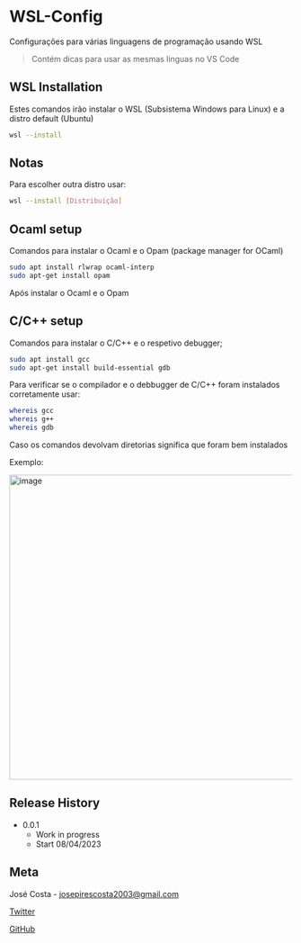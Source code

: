# WSL-Config

Configurações para várias linguagens de programação usando WSL

> Contém dicas para usar as mesmas linguas no VS Code

## WSL Installation
Estes comandos irão instalar o WSL (Subsistema Windows para Linux) e a distro default (Ubuntu)

```sh
wsl --install

```

## Notas
Para escolher outra distro usar:

```sh
wsl --install [Distribuição]
```

## Ocaml setup

Comandos para instalar o Ocaml e o Opam (package manager for OCaml)

```sh
sudo apt install rlwrap ocaml-interp
sudo apt-get install opam
```
Após instalar o Ocaml e o Opam 



## C/C++ setup

Comandos para instalar o C/C++ e o respetivo debugger;

```sh
sudo apt install gcc
sudo apt-get install build-essential gdb
```

Para verificar se o compilador e o debbugger de C/C++ foram instalados corretamente usar:

```sh
whereis gcc
whereis g++
whereis gdb
```
Caso os comandos devolvam diretorias significa que foram bem instalados

Exemplo:

<img width="542" alt="image" src="https://user-images.githubusercontent.com/101460654/230719918-74ac632d-1fe9-4984-a9e7-da111f31be99.png">


## Release History

* 0.0.1
    * Work in progress
    * Start 08/04/2023

## Meta

José Costa - josepirescosta2003@gmail.com

[Twitter](https://twitter.com/Jos3Costa)

[GitHub](https://github.com/zepedrocosta)


<!-- Markdown link & img dfn's -->
[npm-image]: https://img.shields.io/npm/v/datadog-metrics.svg?style=flat-square
[npm-url]: https://npmjs.org/package/datadog-metrics
[npm-downloads]: https://img.shields.io/npm/dm/datadog-metrics.svg?style=flat-square
[travis-image]: https://img.shields.io/travis/dbader/node-datadog-metrics/master.svg?style=flat-square
[travis-url]: https://travis-ci.org/dbader/node-datadog-metrics
[wiki]: https://github.com/yourname/yourproject/wiki
